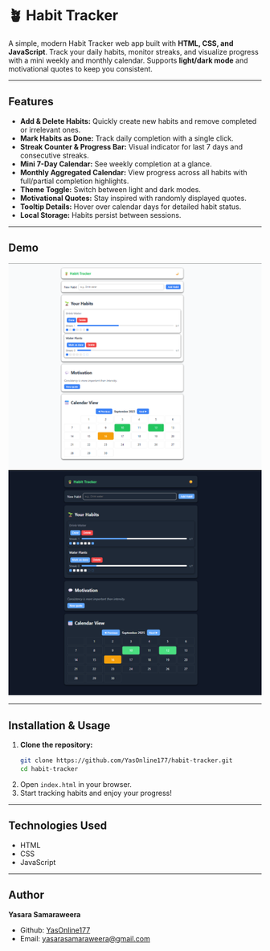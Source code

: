 # 🪴 Habit Tracker

A simple, modern Habit Tracker web app built with **HTML, CSS, and JavaScript**. Track your daily habits, monitor streaks, and visualize progress with a mini weekly and monthly calendar. Supports **light/dark mode** and motivational quotes to keep you consistent.

---

## Features 

- **Add & Delete Habits:** Quickly create new habits and remove completed or irrelevant ones.
- **Mark Habits as Done:** Track daily completion with a single click.
- **Streak Counter & Progress Bar:** Visual indicator for last 7 days and consecutive streaks.
- **Mini 7-Day Calendar:** See weekly completion at a glance.
- **Monthly Aggregated Calendar:** View progress across all habits with full/partial completion highlights.
- **Theme Toggle:** Switch between light and dark modes.
- **Motivational Quotes:** Stay inspired with randomly displayed quotes.
- **Tooltip Details:** Hover over calendar days for detailed habit status.
- **Local Storage:** Habits persist between sessions.

---

## Demo

![Habit Tracker Screenshot - Light](Screenshot-light.png)
![Habit Tracker Screenshot - Dark](Screenshot-dark.png)

---

## Installation & Usage

1. **Clone the repository:**
    ```bash
    git clone https://github.com/YasOnline177/habit-tracker.git
    cd habit-tracker
    ```
2. Open `index.html` in your browser. 
3. Start tracking habits and enjoy your progress!

---

## Technologies Used

- HTML
- CSS
- JavaScript 

---

## Author

**Yasara Samaraweera**
- Github: [YasOnline177](https://github.com/YasOnline177)
- Email: yasarasamaraweera@gmail.com
